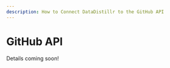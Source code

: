 ```yaml
---
description: How to Connect DataDistillr to the GitHub API
---
```


# GitHub API

Details coming soon!